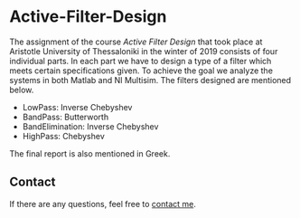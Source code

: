 # Active-Filter-Design
The assignment of the course _Active Filter Design_ that took place at Aristotle University of Thessaloniki in the winter of 2019 consists of four individual parts. In each part we have to design a type of a filter which meets certain specifications given. To achieve the goal we analyze the systems in both Matlab and NI Multisim. The filters designed are mentioned below. 

* LowPass:	       Inverse Chebyshev 
* BandPass: 	     Butterworth 
* BandElimination: Inverse Chebyshev 
* HighPass:        Chebyshev 

The final report is also mentioned in Greek.

## Contact
If there are any questions, feel free to [contact me](mailto:thomi199822@gmail.com?subject=[GitHub]%20Source%20Han%20Sans). 
